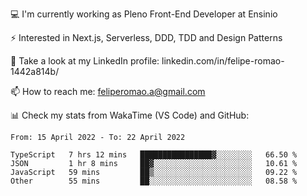 💻 I'm currently working as Pleno Front-End Developer at Ensinio

⚡ Interested in Next.js, Serverless, DDD, TDD and Design Patterns

👥 Take a look at my LinkedIn profile: linkedin.com/in/felipe-romao-1442a814b/

📫 How to reach me: feliperomao.a@gmail.com

📊 Check my stats from WakaTime (VS Code) and GitHub:

<!--START_SECTION:waka-->

```text
From: 15 April 2022 - To: 22 April 2022

TypeScript   7 hrs 12 mins   ████████████████▓░░░░░░░░   66.50 %
JSON         1 hr 8 mins     ██▓░░░░░░░░░░░░░░░░░░░░░░   10.61 %
JavaScript   59 mins         ██▒░░░░░░░░░░░░░░░░░░░░░░   09.22 %
Other        55 mins         ██░░░░░░░░░░░░░░░░░░░░░░░   08.58 %
```

<!--END_SECTION:waka-->
